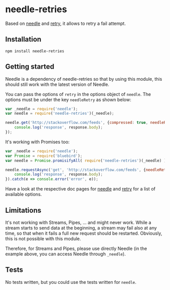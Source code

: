 # needle-retries

Based on [needle](https://www.npmjs.org/package/needle) and [retry](https://www.npmjs.org/package/retry), it allows to retry a fail attempt.

## Installation
```
npm install needle-retries
```

## Getting started
Needle is a dependency of needle-retries so that by using this module, this should still work with the latest version of Needle.

You can pass the options of `retry` in the options object of `needle`. The options must be under the key `needleRetry` as shown below:

```javascript
var _needle = require('needle');
var needle = require('needle-retries')(_needle);

needle.get('http://stackoverflow.com/feeds', {compressed: true, needleRetry: {retries: 1, maxTimeout: 30*1000}}, function(err, response) {
    console.log('response', response.body);
});
```

It's working with Promises too:
```javascript
var _needle = require('needle');
var Promise = require('bluebird');
var needle = Promise.promisifyAll( require('needle-retries')(_needle) );

needle.requestAsync('get', 'http://stackoverflow.com/feeds', {needleRetry: {retries: 3}}).then(function(response) {
    console.log('response', response.body);
}).catch(e => console.error('error', e));
```


Have a look at the respective doc pages for [needle](https://www.npmjs.org/package/needle) and [retry](https://www.npmjs.org/package/retry) for a list of available options.

## Limitations
It's not working with Streams, Pipes, ... and might never work. While a stream starts to send data at the beginning, a stream may fail also at any time, so that when it fails a full new request should be restarted. Obviously, this is not possible with this module.

Therefore, for Streams and Pipes, please use directly Needle (in the example above, you can access Needle through `_needle`).

## Tests
No tests written, but you could use the tests written for `needle`.
